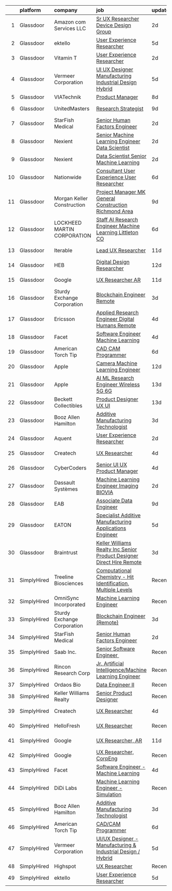 

|    | platform    | company                     | job                                                                                                                                                                                                                                                                                                                                                                                                                                                                                                                                                                                                                                                                                                                                                                                                                                                                                                                                                                                                                                                                                                                                                                                                                                                                                                                                                                          | update_time   | location                 |
|---:|:------------|:----------------------------|:-----------------------------------------------------------------------------------------------------------------------------------------------------------------------------------------------------------------------------------------------------------------------------------------------------------------------------------------------------------------------------------------------------------------------------------------------------------------------------------------------------------------------------------------------------------------------------------------------------------------------------------------------------------------------------------------------------------------------------------------------------------------------------------------------------------------------------------------------------------------------------------------------------------------------------------------------------------------------------------------------------------------------------------------------------------------------------------------------------------------------------------------------------------------------------------------------------------------------------------------------------------------------------------------------------------------------------------------------------------------------------|:--------------|:-------------------------|
|  1 | Glassdoor   | Amazon com Services LLC     | [Sr  UX Researcher  Device Design Group](https://www.glassdoor.com/partner/jobListing.htm?pos=124&ao=1136043&s=58&guid=000001817fe3274895935daf6d561c20&src=GD_JOB_AD&t=SR&vt=w&cs=1_4f3576cd&cb=1655708002518&jobListingId=1007946585297&jrtk=3-0-1g5vu69s8i177801-1g5vu69slih4m800-a0286e7c526fbc10-)                                                                                                                                                                                                                                                                                                                                                                                                                                                                                                                                                                                                                                                                                                                                                                                                                                                                                                                                                                                                                                                                      | 2d            | San Francisco, CA        |
|  2 | Glassdoor   | ektello                     | [User Experience Researcher](https://www.glassdoor.com/partner/jobListing.htm?pos=104&ao=1110586&s=58&guid=000001817fe3274895935daf6d561c20&src=GD_JOB_AD&t=SR&vt=w&ea=1&cs=1_a0142b29&cb=1655708002512&jobListingId=1007939618815&cpc=F9A77EB4FA44235E&jrtk=3-0-1g5vu69s8i177801-1g5vu69slih4m800-915ffd92501460ca--6NYlbfkN0CLjQmfy67UqlWxJvyH5uxFrQGBFL1cdeZdgq-fUlKTljvii19VO40o9hODfeR06z4R3gKYeA12dSiTX4yFC_llT-SHO-vTVqwBvTr0TUeQ7sqQLmharss2OEzlzSIVsfsJmAiheDQVb3SGwk3mUzb-JDtsyTgnc840NTm9Xfdo-DwM4oPtxPVfXtd_PHWKQmfG2R06uRowboar9KezN4V7F-3P0BMVF0yd8uGmqL-Zgy10QxAJkx28kEYiLRCrlML5weIo82bGQLmKndgowLxHRy6teB8orsm8o87Y1U3DCSDjZAfPJy1-Xa2NUZhaMVPhBic_jO-sNxPU9liGXSFapJXtszpR-xZU-B_19AU62PJzTaIwjJyfLqDmmGo3ee_rBOjIgWrQMPEVKCbEN4LBNW74gmn7BHXu9OShCCAOl6ZkfTkzQIdPH-TVOFwuvc5DOEjAySX-bbeDSThfQ8W-aUU2BwEYjdDwubslgFLqPSfvNl42didIualPeY9yj48heICt_IYHz3vuFDFldvor)                                                                                                                                                                                                                                                                                                                                                                                                                                                                                        | 5d            | Washington, DC           |
|  3 | Glassdoor   | Vitamin T                   | [User Experience Researcher](https://www.glassdoor.com/partner/jobListing.htm?pos=109&ao=1110586&s=58&guid=000001817fe3274895935daf6d561c20&src=GD_JOB_AD&t=SR&vt=w&cs=1_8d81aa84&cb=1655708002513&jobListingId=1007947510415&cpc=B101C867B3EF2D75&jrtk=3-0-1g5vu69s8i177801-1g5vu69slih4m800-8ffb010d9d7ec4b0--6NYlbfkN0DMrcEu7yrtATojKJA7cEzGQ3FdRGWLh0CZQInL4ECGI6k5tN82kdM0OKoro5eXmjok1pY9WiCtPF0dukI9Fmem5Cq8y8v3Sld1jHAuQrnJsSg_8y4heX17j9R_wXSf16JunJqD7QV3ZczRzo7izK4pN-WqcA9hzaZ1XSgu-eucJl-E_WUED_xZQRz3vGq24YUjnMkbYRwlhkzuv_1l2hCjEVhY_A_S3dbXHgcXZMgQKmERVwmGGpX4jftl3RsveG5aGcXZvkPVP7tl9-0TGl-d2Lxqgsf0tPRr83MVR68-mQtZdVlqYXqR3HWbKjN70JKeh7AURnGd6bFe1U6eHYFB_Gx-g8vJha5kdIbYPoUfEHTl4EZ-wSQ2kYFL52mgNqJpVjhzbyJvk5BE3nxaGVJb_3bA1FDg2zyolOX73Tb9LYf3garIAyB68MOh4iQ5HM8wCjtsEHNVY4MMvFb0-utaH3kiMU5jeoo%3D)                                                                                                                                                                                                                                                                                                                                                                                                                                                                                                                                               | 2d            | Remote                   |
|  4 | Glassdoor   | Vermeer Corporation         | [UI UX Designer   Manufacturing   Industrial Design   Hybrid](https://www.glassdoor.com/partner/jobListing.htm?pos=102&ao=1110586&s=58&guid=000001817fe3274895935daf6d561c20&src=GD_JOB_AD&t=SR&vt=w&ea=1&cs=1_da996ee9&cb=1655708002512&jobListingId=1007939572469&cpc=E8335F9D5EB3FC28&jrtk=3-0-1g5vu69s8i177801-1g5vu69slih4m800-5814b1387374f9ff--6NYlbfkN0AQhm7jCNPWkAtdbrHYinuEF-a0ad_XwdBYqI5V9T1t0eKmjEvq3vv5sOGzcJNLHLvIjBhYqmqlClFR6e98mvR4lkpUc3f2JXGugAMhnxLn-m9ANesKFbG4fAHzH33GX4vDGc_zmHO1yvG1hduN-bPLqT7qrNTUkiEl4C7Evff0_3N74_eX90ADEyK0E18Btu-A-wf8HRvZYuq8ksUJKa_3_OK-dwzz3lTmzUvFh7addK5ou0m35Icj5hFeEKKlh7icwzWI1SxUg9GVn8qOnMFiPceF0JQl5TfHIfJ6bnfQIKGIJsaR1U_cgLxwfzzDYKh8-mrQ3ZswQrqWoNFxdET8d8ZMuBbmSo-46nuh0p_QhYtN0Wxwa_WL2PSjx785UYMztvVcsyItvb7r_8DmXmJCB5Occ5dnUDSPLbOWWvRwCaVomRUUbyCaPrxZlkryERdjIUcd3ILpZuzd8T0IHVHSXdVSpv4oj99_TibHBZWh4vfmnlJGi4dyEH9mwLjTffiJaMiQPbCXTHBTFGqCu1JyIS_4kkkFjPjh4Gy7H0l591j88ASmp-KN)                                                                                                                                                                                                                                                                                                                                                                                                                       | 5d            | Pella, IA                |
|  5 | Glassdoor   | VIATechnik                  | [Product Manager](https://www.glassdoor.com/partner/jobListing.htm?pos=127&ao=1136043&s=58&guid=000001817fe3274895935daf6d561c20&src=GD_JOB_AD&t=SR&vt=w&ea=1&cs=1_9461040a&cb=1655708002518&jobListingId=1007932911116&jrtk=3-0-1g5vu69s8i177801-1g5vu69slih4m800-974e2d2821f951fa-)                                                                                                                                                                                                                                                                                                                                                                                                                                                                                                                                                                                                                                                                                                                                                                                                                                                                                                                                                                                                                                                                                        | 8d            | Denver, CO               |
|  6 | Glassdoor   | UnitedMasters               | [Research Strategist](https://www.glassdoor.com/partner/jobListing.htm?pos=128&ao=1136043&s=58&guid=000001817fe3274895935daf6d561c20&src=GD_JOB_AD&t=SR&vt=w&cs=1_d2680ab1&cb=1655708002518&jobListingId=1007932240328&jrtk=3-0-1g5vu69s8i177801-1g5vu69slih4m800-d241ea5caead206b-)                                                                                                                                                                                                                                                                                                                                                                                                                                                                                                                                                                                                                                                                                                                                                                                                                                                                                                                                                                                                                                                                                         | 9d            | San Francisco, CA        |
|  7 | Glassdoor   | StarFish Medical            | [Senior Human Factors Engineer](https://www.glassdoor.com/partner/jobListing.htm?pos=101&ao=1110586&s=58&guid=000001817fe3274895935daf6d561c20&src=GD_JOB_AD&t=SR&vt=w&ea=1&cs=1_59aa848f&cb=1655708002512&jobListingId=1007947593548&cpc=A6F0E0205751D875&jrtk=3-0-1g5vu69s8i177801-1g5vu69slih4m800-51d1454c51ac7034--6NYlbfkN0CAdXnJhLRgWBsuExhIYXQMhJfl_VVtkw5o-koTEp4Qll_CnSIqCnme2axbprBxIg-aSaui7fGQc09sk58FojsrrSfreiDAbs1W6Nh8GSy8EJLZxu56qqoud9Cr5PJojenUgVv0KZg-LU34_wkhUuFChN_4yQ9NV1YFgdldMkkmU6c9cNZQjIjneQeYhyukVFq4vjCgSQRHPVvt_djedXAzRB_H58fh77JvFxSr6myNs8P5GG_iv9C0qHcFY1i42eAs_KiXDEj0QacfM2VyKThWVMzL7L8R4EyQ43Ry3dRiVLqZcaAALc9JZ6uKO3ljFmba3Dcj5g2cxoMpH3MlNiEELR5tK3dbPtAwSWLzmNsFYTZHGliuSSqTdrby9GRcjLSs3ntr7Q82xuEXRkxf-TSG5NTCgZuIyI9e0QW3M3kdxJkGbL5-qsggCWgisuIvgRePLxoldwoKDo-8ZnX8KLwDEkcj80M3cp12Ndl_fIKYi4wWoegy8SvNMAaPihoqBR4DMGpa0T0tPg%3D%3D)                                                                                                                                                                                                                                                                                                                                                                                                                                                                                         | 2d            | Massachusetts            |
|  8 | Glassdoor   | Nexient                     | [Senior Machine Learning Engineer Data Scientist](https://www.glassdoor.com/partner/jobListing.htm?pos=116&ao=1136043&s=58&guid=000001817fe3274895935daf6d561c20&src=GD_JOB_AD&t=SR&vt=w&cs=1_d6c3fd21&cb=1655708002513&jobListingId=1007947721670&jrtk=3-0-1g5vu69s8i177801-1g5vu69slih4m800-2b5fb07f70042bbd-)                                                                                                                                                                                                                                                                                                                                                                                                                                                                                                                                                                                                                                                                                                                                                                                                                                                                                                                                                                                                                                                             | 2d            | Ann Arbor, MI            |
|  9 | Glassdoor   | Nexient                     | [Data Scientist Senior Machine Learning](https://www.glassdoor.com/partner/jobListing.htm?pos=120&ao=1136043&s=58&guid=000001817fe3274895935daf6d561c20&src=GD_JOB_AD&t=SR&vt=w&cs=1_cf5aa3d5&cb=1655708002517&jobListingId=1007947721688&jrtk=3-0-1g5vu69s8i177801-1g5vu69slih4m800-ab8fc46be28c6a85-)                                                                                                                                                                                                                                                                                                                                                                                                                                                                                                                                                                                                                                                                                                                                                                                                                                                                                                                                                                                                                                                                      | 2d            | Columbus, OH             |
| 10 | Glassdoor   | Nationwide                  | [Consultant  User Experience  User Researcher](https://www.glassdoor.com/partner/jobListing.htm?pos=123&ao=1136043&s=58&guid=000001817fe3274895935daf6d561c20&src=GD_JOB_AD&t=SR&vt=w&cs=1_6931ead4&cb=1655708002518&jobListingId=1007935266371&jrtk=3-0-1g5vu69s8i177801-1g5vu69slih4m800-521af0eb0c1b4f09-)                                                                                                                                                                                                                                                                                                                                                                                                                                                                                                                                                                                                                                                                                                                                                                                                                                                                                                                                                                                                                                                                | 6d            | Columbus, OH             |
| 11 | Glassdoor   | Morgan Keller Construction  | [Project Manager   MK General Construction Richmond Area](https://www.glassdoor.com/partner/jobListing.htm?pos=112&ao=1110586&s=58&guid=000001817fe3274895935daf6d561c20&src=GD_JOB_AD&t=SR&vt=w&cs=1_92d24fbd&cb=1655708002513&jobListingId=1007931770497&cpc=FB7E4A1762AE5BEC&jrtk=3-0-1g5vu69s8i177801-1g5vu69slih4m800-ed4601011fdb1d40--6NYlbfkN0D0ff9e8Lfwlpl5zGbQmpn59AL71QmFd7VKOAnfyjZzp5sdngV8WPgYe0dov1m7Y2nUj_T0Uk68gEiBBp9Y4mQjHNV-oFJFNjLXPRAccWxPGrkL-nj3GN-3hSb0I8ge-EZER_nxpOXuMHxF2SB6XMLoVJAPzEotXfmprCFlHDlq20gyH2N7EAm5LNNYHtC4mkJYSjPy_-27fNjJBoZYl-9I0o6GIbcgUhK1oU4qUF23Vhxfb4lWRRsfohMZCAhb_T6g-cZnXciuoU4WITtf50ynF6CUKaaxgXWMujmqxeN7TzyRfcEKUS6o9hDga-p6XhJScLW9xRiANl2fqKzk4YZKtJnAArGaesI6wvDGuNj9n_3yy6ZcA3ececyn71h0wWWSOLFI7T1xbttN1ydeuTDe1Hlvp7FbaEjonQInYm_qo5S1EHFxhD90JmOo-jC0UirKGhOq_WL8WfML5iKswZmi-m2QZlrzmZg%3D)                                                                                                                                                                                                                                                                                                                                                                                                                                                                                                                  | 9d            | Richmond, VA             |
| 12 | Glassdoor   | LOCKHEED MARTIN CORPORATION | [Staff AI Research Engineer   Machine Learning   Littleton  CO](https://www.glassdoor.com/partner/jobListing.htm?pos=130&ao=1136043&s=58&guid=000001817fe3274895935daf6d561c20&src=GD_JOB_AD&t=SR&vt=w&cs=1_4a2ff99b&cb=1655708002519&jobListingId=1007937659712&jrtk=3-0-1g5vu69s8i177801-1g5vu69slih4m800-728aebaacf4fc62b-)                                                                                                                                                                                                                                                                                                                                                                                                                                                                                                                                                                                                                                                                                                                                                                                                                                                                                                                                                                                                                                               | 6d            | Littleton, CO            |
| 13 | Glassdoor   | Iterable                    | [Lead UX Researcher](https://www.glassdoor.com/partner/jobListing.htm?pos=125&ao=1136043&s=58&guid=000001817fe3274895935daf6d561c20&src=GD_JOB_AD&t=SR&vt=w&cs=1_36574935&cb=1655708002518&jobListingId=1007926401455&jrtk=3-0-1g5vu69s8i177801-1g5vu69slih4m800-7e6837ad7d769888-)                                                                                                                                                                                                                                                                                                                                                                                                                                                                                                                                                                                                                                                                                                                                                                                                                                                                                                                                                                                                                                                                                          | 11d           | San Francisco, CA        |
| 14 | Glassdoor   | HEB                         | [Digital Design Researcher](https://www.glassdoor.com/partner/jobListing.htm?pos=129&ao=1136043&s=58&guid=000001817fe3274895935daf6d561c20&src=GD_JOB_AD&t=SR&vt=w&cs=1_36f65f8c&cb=1655708002519&jobListingId=1007924600763&jrtk=3-0-1g5vu69s8i177801-1g5vu69slih4m800-750a790b27e1ecce-)                                                                                                                                                                                                                                                                                                                                                                                                                                                                                                                                                                                                                                                                                                                                                                                                                                                                                                                                                                                                                                                                                   | 12d           | Austin, TX               |
| 15 | Glassdoor   | Google                      | [UX Researcher  AR](https://www.glassdoor.com/partner/jobListing.htm?pos=115&ao=1136043&s=58&guid=000001817fe3274895935daf6d561c20&src=GD_JOB_AD&t=SR&vt=w&cs=1_1cfb0186&cb=1655708002513&jobListingId=1007926549078&jrtk=3-0-1g5vu69s8i177801-1g5vu69slih4m800-d861bfc41e3b8d5e-)                                                                                                                                                                                                                                                                                                                                                                                                                                                                                                                                                                                                                                                                                                                                                                                                                                                                                                                                                                                                                                                                                           | 11d           | Mountain View, CA        |
| 16 | Glassdoor   | Sturdy Exchange Corporation | [Blockchain Engineer  Remote ](https://www.glassdoor.com/partner/jobListing.htm?pos=121&ao=1136043&s=58&guid=000001817fe3274895935daf6d561c20&src=GD_JOB_AD&t=SR&vt=w&ea=1&cs=1_49c0b4b0&cb=1655708002517&jobListingId=1007945004698&jrtk=3-0-1g5vu69s8i177801-1g5vu69slih4m800-cfbd5654e5418373-)                                                                                                                                                                                                                                                                                                                                                                                                                                                                                                                                                                                                                                                                                                                                                                                                                                                                                                                                                                                                                                                                           | 3d            | Remote                   |
| 17 | Glassdoor   | Ericsson                    | [Applied Research Engineer  Digital Humans  Remote ](https://www.glassdoor.com/partner/jobListing.htm?pos=117&ao=1136043&s=58&guid=000001817fe3274895935daf6d561c20&src=GD_JOB_AD&t=SR&vt=w&cs=1_85c8e415&cb=1655708002516&jobListingId=1007942499202&jrtk=3-0-1g5vu69s8i177801-1g5vu69slih4m800-140b016d518edf9e-)                                                                                                                                                                                                                                                                                                                                                                                                                                                                                                                                                                                                                                                                                                                                                                                                                                                                                                                                                                                                                                                          | 4d            | Santa Clara, CA          |
| 18 | Glassdoor   | Facet                       | [Software Engineer   Machine Learning](https://www.glassdoor.com/partner/jobListing.htm?pos=113&ao=1136043&s=58&guid=000001817fe3274895935daf6d561c20&src=GD_JOB_AD&t=SR&vt=w&ea=1&cs=1_5759820a&cb=1655708002513&jobListingId=1007942852875&jrtk=3-0-1g5vu69s8i177801-1g5vu69slih4m800-d72e5880989bd4aa-)                                                                                                                                                                                                                                                                                                                                                                                                                                                                                                                                                                                                                                                                                                                                                                                                                                                                                                                                                                                                                                                                   | 4d            | San Francisco, CA        |
| 19 | Glassdoor   | American Torch Tip          | [CAD CAM Programmer](https://www.glassdoor.com/partner/jobListing.htm?pos=105&ao=1110586&s=58&guid=000001817fe3274895935daf6d561c20&src=GD_JOB_AD&t=SR&vt=w&ea=1&cs=1_999866c0&cb=1655708002512&jobListingId=1007935742295&cpc=A938E184CF850189&jrtk=3-0-1g5vu69s8i177801-1g5vu69slih4m800-6478f41ebc24d5b8--6NYlbfkN0BnsvztuEavkVQDPHE5N0fDqhPJFv-LlFbJcq3wHKaJtdKFjSQnzkBt70lkBthZADUoGEySLiY6jpWSHeE7wHqmP4fyPy5yQKkVXaeNIxgU0ucOo1kq-flm3zXNh8UZCQmr3MK6wBkFSVQ9-HatSuLt_1RggHpopC0LJHUrAjYGdLBbmjsHx02TpHIC93jm_i3eCHB9U6SpQOdkx2_5j6L-cRbVfMko80DKxFDrbFRGBDrGwvW59d536i4oOxsT6INpAklKNSY-srh6rv_wPNzEK4VXTm8rBcysWSN-yN7TOgiI3DeUCcjvy3Fd4iZpNmmvedEiNV6ZH8K1cWrA0KMJSUvd0Zxvy2JkZzpQsuXaFxNNTbGiyXnYzjZZYtYroup9rtTlr_41VkJ2IUt9uhd48oI5a9GgEaXVS1QAF6_qbo3sJrdIYPrefjESbLE-EHfqRAKorazYNZkIlRmuxI6UK066oEN8Xzy0S9WUP8mEL7VfmGEZQNzyJtVcUFGqgLZDmO40QrEmIQ%3D%3D)                                                                                                                                                                                                                                                                                                                                                                                                                                                                                                    | 6d            | Bradenton, FL            |
| 20 | Glassdoor   | Apple                       | [Camera Machine Learning Engineer](https://www.glassdoor.com/partner/jobListing.htm?pos=106&ao=1110586&s=58&guid=000001817fe3274895935daf6d561c20&src=GD_JOB_AD&t=SR&vt=w&cs=1_8a80d6d6&cb=1655708002512&jobListingId=1007922712152&cpc=FA84DF7EA1EC2398&jrtk=3-0-1g5vu69s8i177801-1g5vu69slih4m800-52558ef9fd9a27d9--6NYlbfkN0BvKrLyj5gPmtZO9T8euul8TCxuuKNOtzRJOomxnwSEodTz2Bc-sPZl8WPllYOnI2gRPgU1TYhQxalTes3pQEmUB48w2b4FRUmTaaee4LYve7biEu7g32yQINpT8XYhsvE5HS2n9FPp4Sf4-ZTW4TPXxw9rRC3fra7OVfM8gwxfuxZ-6npgbGscD1IR5A8dCzWS8M7nQwmCUf27HKicrUbLtBvWNtE6e6poHq-rpXTZFPe44NQAtAaHKF4qsrY3bcGV8w9FZQ8cW0iOdNzS6ri-zjataXEmYgJy6-XbjNvoxdfC51iJRhoVt4GzJFo_SmEAQ5czblBA558E4qDNkNVU1Z6e5JIoUtlVIuUjiMuV61BAa92jL2s9FG-eOHk5gOvAcXXnkGoO3-93PccAn17mW1OkiwnVdLKBD12EWFv7JGeKAFpFOPkfDcdm_rnLFKQLujIU9JjIUn9Z2-iAa0o4J9ZmSCg_065aA8mKucDrxHbKfZei6vCslaGBHnHCR8pcFsJy2m0RFNEOvaj3U2AHVdX2feIFJfdiNdb2HGf0SYslg7DJSRkrCzWQgFjmojy2qEsrJijQVA7CgTykL8L9HKJ9KMTz0CMcsi6dWo98zPWvZP6snEARe4uv10RU9KjzIr_HJK2O8T4YSFX0-RT3l4zNlCI68-lpKTFmh_7f9GVo932AlgXoZAm4rdJTQoCOi5TT04R8XOK7A71V5N7LdaPCTTdQXc0VnnLiHUG2bRkDM7cnuv6zirBdgB8GVgTubvIWQuW8EwvksUvU3jQO5yBNWb6iMuoxqm6IFjaE1HV0hPicVG9EQjz1Rvnvq1D7IGZVk5uo-zXz2G9aAYLCLhWiEBQ-ipeRHXPzuGUWoBGaDQelryDNnLAZ5vdnzQ5gW8Jkt_mNWKYlxR5c6Z6G1EJ3bF_e34QDS_2x43ZV8bfTEPzGPm51Ts2QdCJJRZ3pG1r8C_6FeewhyPiMjUmrqj16SnvbdT0%3D)         | 12d           | San Diego, CA            |
| 21 | Glassdoor   | Apple                       | [AI ML Research Engineer   Wireless 5G 6G](https://www.glassdoor.com/partner/jobListing.htm?pos=108&ao=1110586&s=58&guid=000001817fe3274895935daf6d561c20&src=GD_JOB_AD&t=SR&vt=w&cs=1_8aa8a161&cb=1655708002512&jobListingId=1007920183809&cpc=FA84DF7EA1EC2398&jrtk=3-0-1g5vu69s8i177801-1g5vu69slih4m800-07c0c54445876a59--6NYlbfkN0BvKrLyj5gPmtZO9T8euul8TCxuuKNOtzRJOomxnwSEodTz2Bc-sPZl8WPllYOnI2g6TSRZbu1cxvvDgvRWU5lzV_qmr6rN0tZkhbTBmvMelqqThyWTZXQyZoZCa41w9WFWhDlV_hErimiX0fyll1NxyI1Db_ysz1Qymy0r8vBiYX7IfuUKvcMB4H8-i3-_ZFzy2kNmsXYZu9WSHqVroZ2aWgjsxMeV8OY_QNWzt98Kj8tqX5u8LkIIxbu3jlqXsk0QPlvgUSd1WU_L9I87vQ3DBhrVxY2zdsleys6BNSVXNLLT9-R5ErqJJ1j5-3MuFToeQPKF_SRa-_i_4mC7vvOlpSkWWrT-MS1z6nvzCxDa4OrhASY9wWywG3SuZTTssnLRuKaBePxQIdZgkS0qV8HC8dtP1jtm5L1hLjnFWEAvrs0NWwpN_LhlcxVd22VSG9xMs1TChsJuxlmlUBZDmN8B9CYwu-9AhYs1G8tDphPeHy71KUSJI7MUYsKjtM2XFmbWabTTqK65PFzRj-6Hmn7BvJXnw5bFY-A9YSwDUCRMHhPbE66VhqCAiVjewru051_DGotuxLeXf9v33bjvOYZMEUH1X0JPWrVMLM2CX688QvRTfblhQ5plZ9Bnfx94j-CNfz7aVLxwGPHkFb-UeQAr0pzwYv9N8pdmtVOXi8m_mPOsogvDtLULd8jznj9bCEIaOUJ-DV67viC9TH9U3UFGVb_bqjKnmcB3YfQZqA1WdWAsuMQKSjoQg13xSufZmA1sOrRCMuTwR1Z1p6QoCjhnPwcSuFOl51A8ChgDBAAuxjXhIhjCA1cDk_J_HyFoeMNxRB_MeveBpgWQ0X8DYniX6VLgOBfuhvPbrNXBvX63LbX-25iGkoSWajxBzS-QnYVtIhBU_YkfkksH-GRHtLdb8U3avRPRkQSM3IhmNWXRt6MtYxXF-QNCQJkWnQEsbOrD-4f7Uqja2hSk7rdmmZJ9jP5pOMrB5do%3D) | 13d           | San Diego, CA            |
| 22 | Glassdoor   | Beckett Collectibles        | [Product Designer  UX UI ](https://www.glassdoor.com/partner/jobListing.htm?pos=126&ao=1136043&s=58&guid=000001817fe3274895935daf6d561c20&src=GD_JOB_AD&t=SR&vt=w&ea=1&cs=1_8f13872e&cb=1655708002518&jobListingId=1007920548321&jrtk=3-0-1g5vu69s8i177801-1g5vu69slih4m800-7ce6155e380e491a-)                                                                                                                                                                                                                                                                                                                                                                                                                                                                                                                                                                                                                                                                                                                                                                                                                                                                                                                                                                                                                                                                               | 13d           | Remote                   |
| 23 | Glassdoor   | Booz Allen Hamilton         | [Additive Manufacturing Technologist](https://www.glassdoor.com/partner/jobListing.htm?pos=103&ao=1110586&s=58&guid=000001817fe3274895935daf6d561c20&src=GD_JOB_AD&t=SR&vt=w&cs=1_1886809d&cb=1655708002512&jobListingId=1007945244311&cpc=214767B2CB6D1786&jrtk=3-0-1g5vu69s8i177801-1g5vu69slih4m800-448df93566dec847--6NYlbfkN0CaLaeO0W0aSDE10oNno4SsRl14ssiVXEJb5QYZji-zahvEu0xfL2FTqFd3xJ5yEYyWP-fCJ3vQOabt-ahE-T_2dCkvylvYbTSbdfAcE6eD7sNGYuYwocznbQDUPu77atmBeZrPMQoIt_IUVP6M3fWPj48J9BGhAQjMKiK6yFnQMtks5BBN3Hm_tnv_GTUohZTgNSch9A0TRDXPmqWME0lkPR-Wul5bp0flpVPYR7Dp_wlWIFZcY1eYRgYYKHWvWjJHBb0IyDo0jlRlqmS4aDLoODgcDQ5Sgw3ZUCsyNrs-wprVRAd4uMgzrvDhTZNjwCg3D8rtOO0o-EXhQhZ7mWmUB0XpM7cVv9W9v6Z76oUfO95XQJXdMuqtF5KE2FzgeeO0W_-OdQwDfvP3XYmmIutfCA19gmRiCRBUL9ST4vPi_bH7kuS1-4kJIblpNVr6s-yyIS7_IthnYQENVpUYRysy6OuNmcrhv2-qQkOnqOf8sX9BJo9gVUEE58fAfKvbMMoG0yiqI5JUsSHlPFw_mZnj3kvdTv5rLI1JvJYTxqyqqYi9lMNcPT7wymhxAeKQFDU%3D)                                                                                                                                                                                                                                                                                                                                                                                                                                      | 3d            | Warren, MI               |
| 24 | Glassdoor   | Aquent                      | [User Experience Researcher](https://www.glassdoor.com/partner/jobListing.htm?pos=107&ao=1110586&s=58&guid=000001817fe3274895935daf6d561c20&src=GD_JOB_AD&t=SR&vt=w&cs=1_f0244cc0&cb=1655708002512&jobListingId=1007947575845&cpc=155EB9D5185558AF&jrtk=3-0-1g5vu69s8i177801-1g5vu69slih4m800-8398e86d62796fed--6NYlbfkN0DMrcEu7yrtATojKJA7cEzGQ3FdRGWLh0CZQInL4ECGI9gD0Wolx9R2EDT7B77c2cTfSS0sKx0sPrTiiXrRC4mCy6wvlcZIyaaPwzM8wGJyx9NQOU_eJTkritVdPf6wW3MPn0Q3jkpTzsfWDBEmPQAWOMx6fG0EbOPYZVXRuDgN8mskbUC-MyuWbdQp_AH3fk2Pqax4rEKWMmy2ABQokEXFFc1XWP9AGfqP0Z-8RRyrEMzn_MJnyXhYL4NTUV4TwHT5lxbb4CmborCTFzPQU57RCcollTf4iKnVwg6HS1Kchx0PMsIAsgWySrmSo9FUP0CDohwjXwi_vR_Khr7sCDuj3xGL8E_J6usit2XLYJzQlh63szq37bl-bSkZ_42Hm-0jL3bs78_ECexOPMpEC9Yjwvlj8ep2t-Lv2S_PKiPxQB8cdK1dvCgShfJuxVJyFzEwEQqSj1yhYA%3D%3D)                                                                                                                                                                                                                                                                                                                                                                                                                                                                                                                                                                 | 2d            | Remote                   |
| 25 | Glassdoor   | Createch                    | [UX Researcher](https://www.glassdoor.com/partner/jobListing.htm?pos=114&ao=1136043&s=58&guid=000001817fe3274895935daf6d561c20&src=GD_JOB_AD&t=SR&vt=w&ea=1&cs=1_4a807467&cb=1655708002513&jobListingId=1007942486177&jrtk=3-0-1g5vu69s8i177801-1g5vu69slih4m800-f2ce10c15be7bc6a-)                                                                                                                                                                                                                                                                                                                                                                                                                                                                                                                                                                                                                                                                                                                                                                                                                                                                                                                                                                                                                                                                                          | 4d            | San Francisco, CA        |
| 26 | Glassdoor   | CyberCoders                 | [Senior UI UX Product Manager](https://www.glassdoor.com/partner/jobListing.htm?pos=111&ao=1110586&s=58&guid=000001817fe3274895935daf6d561c20&src=GD_JOB_AD&t=SR&vt=w&cs=1_355cc4fb&cb=1655708002513&jobListingId=1007943839529&cpc=B076152010A3B66C&jrtk=3-0-1g5vu69s8i177801-1g5vu69slih4m800-6a0b1d655dedcf76--6NYlbfkN0CpFJQzrgRR8WqXWK1qKKEqALWJw739KlKqr2H-MSI4eoBlI4EFrmor2FYZMP3muM09bBlk7ZZHOdDERg3Kcg85-1MHv6LL8lNLWv4u9GT9RyqqSS3S8ccTUpilU2DQmZqMPhsuwrtDPH87S7DZ5iZV42Hy4nG9M2_SzAlHp88nn4vFgSYJdqrvVDGRF62nuC5dGaGSryCo0D5P27203w2XaS_wBV6NvHuF60gq5QWkZ_Gmbnpk_F8g_SmzWfhbheauHI_WpUYkFbxlZ-wgM_RXETNuMJY4QaF9Z5zrS5W01X9d_Yd6L9_la2ZP44PnvCH7ldTBI5bekk1VUccMLCDVoy2zxy3KLTKkUjuY2J2pAfx8V6b8YeZQUoL6jcsexBlXK0llHT4caqKO9G9Yh8MPiPUgokJsHoOOKGneicOMje2KevN1A0K-tydZcQXOmVg_PfCkHhNMqCkSODB-mnhJef0XswhDXOpj8RWN93OJW2oWZL-URryhbFP707PZeEVR1vzAMfaw4UsRZz3petOduutOPA3vc158W1IbfznPZvji5ViyS4E2iT5JBUcGcGRVxkPoK7iUOC5kDGt0ixIaJK-hBUMSgZVscyoSTpqe_Me-ktgir425QTm2lh2nFhbd4x6qkGv12SN04uAGqTrEWXJiwvnWo3bfd9WkLijCW1_TN6KuaazTqyXTy7ii8CWRnepHPJL-9634CKPXqeQxvO4VBPMo-EqQj5Lyy1sT6S8LL-Wj-AGQqpbR3Z7AKytpxflmDGTyanObh-PqP-WpYkUdmzYrVC2TBoMii_EFEeLN2OkHqwxfyywGNeQzB7M7Lb2iG572htRtG48re4bbQvA_Vp_oZPmRpqPgQNXpca9o6iKXw7wUqHQNbazVURx1TDQ-ut2IhO_X9Vi1JvZHwuOvpHj5p7a_cOdOWkU2ql9zzhqf2Jv_Md3mB3cm2cJ_B3D2ZC_aRJQP0rf8M-SO_-DOEAyf0hc%3D)             | 4d            | Sunnyvale, CA            |
| 27 | Glassdoor   | Dassault Systèmes           | [Machine Learning Engineer   Imaging  BIOVIA ](https://www.glassdoor.com/partner/jobListing.htm?pos=118&ao=1136043&s=58&guid=000001817fe3274895935daf6d561c20&src=GD_JOB_AD&t=SR&vt=w&cs=1_fd9cb1d1&cb=1655708002514&jobListingId=1007946878279&jrtk=3-0-1g5vu69s8i177801-1g5vu69slih4m800-e38185e06f0e90e3-)                                                                                                                                                                                                                                                                                                                                                                                                                                                                                                                                                                                                                                                                                                                                                                                                                                                                                                                                                                                                                                                                | 2d            | San Diego, CA            |
| 28 | Glassdoor   | EAB                         | [Associate Data Engineer](https://www.glassdoor.com/partner/jobListing.htm?pos=122&ao=1136043&s=58&guid=000001817fe3274895935daf6d561c20&src=GD_JOB_AD&t=SR&vt=w&cs=1_b6b48b2a&cb=1655708002517&jobListingId=1007931687344&jrtk=3-0-1g5vu69s8i177801-1g5vu69slih4m800-1cee470797581f62-)                                                                                                                                                                                                                                                                                                                                                                                                                                                                                                                                                                                                                                                                                                                                                                                                                                                                                                                                                                                                                                                                                     | 9d            | Remote                   |
| 29 | Glassdoor   | EATON                       | [Specialist   Additive Manufacturing Applications Engineer](https://www.glassdoor.com/partner/jobListing.htm?pos=119&ao=1136043&s=58&guid=000001817fe3274895935daf6d561c20&src=GD_JOB_AD&t=SR&vt=w&cs=1_6ae5f903&cb=1655708002517&jobListingId=1007939776388&jrtk=3-0-1g5vu69s8i177801-1g5vu69slih4m800-9bbfb668a3ac93a3-)                                                                                                                                                                                                                                                                                                                                                                                                                                                                                                                                                                                                                                                                                                                                                                                                                                                                                                                                                                                                                                                   | 5d            | Southfield, MI           |
| 30 | Glassdoor   | Braintrust                  | [Keller Williams Realty  Inc    Senior Product Designer   Direct Hire  Remote ](https://www.glassdoor.com/partner/jobListing.htm?pos=110&ao=1110586&s=58&guid=000001817fe3274895935daf6d561c20&src=GD_JOB_AD&t=SR&vt=w&ea=1&cs=1_e4aafc24&cb=1655708002513&jobListingId=1007945515466&cpc=9908D8D4413DBB8A&jrtk=3-0-1g5vu69s8i177801-1g5vu69slih4m800-f811b1365b71d003--6NYlbfkN0AL3dVr72y2kzw2kaN2Ho5i09lACUMjYeOySpm2U6Kfan0Q5GkZVGCHxlsApy2F536Mh4fFwB8KlYeKx9q-iVgg6LOnq8ad5Et0NWQslvTouRXkuls7NzAoajAYhn1PrQ1U-84DzewOx_Qjj8tLWMyjwOeRw1WYT3boym4NiaCz-VsbGZycBEgq7RGglE-xu2YaKAGNFolIdIjuozO96ym1aTC3cHpgngnXGAngZVo01NOQQ9GeIdMzMrDyP9TQ2JXjfPd9LY5rvPile7g-Qa2NzPTwpt1jJdoMddUl0QPaHQxOWmDijoNaQE_zE5pn-J_cPCa7fRJ2ABDKTku7lVeXZ0frMzDNszB-SrVgAUKNjchXRnCed3PbIZa_HWgyFxOvXLxGhfAw35-y74ryd17l0HYcm3IIxWeI3U6KxlvMIrk-lNGmAvup86I7bp1mAqMJdALABEq3GvSzsfY8T5k-4VbGHA0ARZF8E3OvUxWeJ6jwzYBqfwe6mK06fByqtJmLKeNvxO_v3WAJh-lo6NAK8TuhW9OeG0XkPUvb3vomTI-euakDamcLVb3tSDif0johZA_skwsqyx3uwlxqi6JIRkMPWEM7Sq2E3Z-2ZMZPuUeBP7-ui8pQxTZ8vVnzJBbHriCSBDu7Wr14gubroFNRzqEJtWKkyirk9liBmjWXhXhg2HOy5_jguqS5cMVMCbXcYXew-7ZyAEn2dWgzTO3ZCyzx6zB-uVhgSKhYxTbDlYqVTiBOX5TOeYDTpoaLHdBYLxQCY9WqBk9ussZE3YeH)                                                                                                                                                                     | 3d            | San Francisco, CA        |
| 31 | SimplyHired | Treeline Biosciences        | [Computational Chemistry - Hit Identification, Multiple Levels](https://www.simplyhired.com/job/QeLjqhtQTGEpfkM5paWbQ46ne50XCEJE7UtUnJmz5lgxGLExd8iBaQ?q=generative+engineer)                                                                                                                                                                                                                                                                                                                                                                                                                                                                                                                                                                                                                                                                                                                                                                                                                                                                                                                                                                                                                                                                                                                                                                                                | Recently      | San Diego, CA            |
| 32 | SimplyHired | OmniSync Incorporated       | [Machine Learning Engineer](https://www.simplyhired.com/job/Ms1rUOOkPUDsS74FgK92f7jngW4kzHcHoT7F_OvtjO8xRlfiq_mzCQ?q=generative+engineer)                                                                                                                                                                                                                                                                                                                                                                                                                                                                                                                                                                                                                                                                                                                                                                                                                                                                                                                                                                                                                                                                                                                                                                                                                                    | Recently      | San Diego, CA            |
| 33 | SimplyHired | Sturdy Exchange Corporation | [Blockchain Engineer (Remote)](https://www.simplyhired.com/job/3BwqJPIdK7E5l0x4vve269i55q-fYQUee5Yc2Im0XNmUQOBc7_Va4A?q=generative+engineer)                                                                                                                                                                                                                                                                                                                                                                                                                                                                                                                                                                                                                                                                                                                                                                                                                                                                                                                                                                                                                                                                                                                                                                                                                                 | 3d            | Remote                   |
| 34 | SimplyHired | StarFish Medical            | [Senior Human Factors Engineer](https://www.simplyhired.com/job/qwE3ye3-Hb6L--fFQfQ6wXYeBKY90qGWSqF17GDOAGcKNUskIiN8LQ?q=generative+engineer)                                                                                                                                                                                                                                                                                                                                                                                                                                                                                                                                                                                                                                                                                                                                                                                                                                                                                                                                                                                                                                                                                                                                                                                                                                | 2d            | Massachusetts            |
| 35 | SimplyHired | Saab Inc.                   | [Senior Software Engineer ﻿](https://www.simplyhired.com/job/XGxxSbi_pQmghBTdNfKG3BCaBxwKkfnYwjhpRjm-rIVPcxLAmzaDCg?q=generative+engineer)                                                                                                                                                                                                                                                                                                                                                                                                                                                                                                                                                                                                                                                                                                                                                                                                                                                                                                                                                                                                                                                                                                                                                                                                                                   | Recently      | Remote                   |
| 36 | SimplyHired | Rincon Research Corp        | [Jr. Artificial Intelligence/Machine Learning Engineer](https://www.simplyhired.com/job/EcEDS7jONaMo4InokkXz2cRynOJmOkwONWMxHhhV6KxRne56Zzft7A?q=generative+engineer)                                                                                                                                                                                                                                                                                                                                                                                                                                                                                                                                                                                                                                                                                                                                                                                                                                                                                                                                                                                                                                                                                                                                                                                                        | Recently      | Tucson, AZ +3 locations  |
| 37 | SimplyHired | Ordaos Bio                  | [Data Engineer II](https://www.simplyhired.com/job/VCPKKm8Ut_7VCp4VfJAAtV760ygqviDFgZ91vPfY0Tu_P5lUwYaPng?q=generative+engineer)                                                                                                                                                                                                                                                                                                                                                                                                                                                                                                                                                                                                                                                                                                                                                                                                                                                                                                                                                                                                                                                                                                                                                                                                                                             | Recently      | New York, NY             |
| 38 | SimplyHired | Keller Williams Realty      | [Senior Product Designer](https://www.simplyhired.com/job/j0nyWMRNxtcQstMHVo3bfqDjeJws-b_GqlnSDyYB7lIYlZcptTnnBQ?q=generative+engineer)                                                                                                                                                                                                                                                                                                                                                                                                                                                                                                                                                                                                                                                                                                                                                                                                                                                                                                                                                                                                                                                                                                                                                                                                                                      | Recently      | Remote                   |
| 39 | SimplyHired | Createch                    | [UX Researcher](https://www.simplyhired.com/job/i7kHaMs_t4HJbJlYlCbNzuzUNip4IiMfa1iEYNfuICNgoGdDox8jZA?q=generative+engineer)                                                                                                                                                                                                                                                                                                                                                                                                                                                                                                                                                                                                                                                                                                                                                                                                                                                                                                                                                                                                                                                                                                                                                                                                                                                | 4d            | San Francisco, CA        |
| 40 | SimplyHired | HelloFresh                  | [UX Researcher](https://www.simplyhired.com/job/ZkrA9E8l4My8QqAqWqUAEdLr5nmqu5JtxiXeSy7FTQfowPBEBRx01A?q=generative+engineer)                                                                                                                                                                                                                                                                                                                                                                                                                                                                                                                                                                                                                                                                                                                                                                                                                                                                                                                                                                                                                                                                                                                                                                                                                                                | Recently      | Chicago, IL +2 locations |
| 41 | SimplyHired | Google                      | [UX Researcher, AR](https://www.simplyhired.com/job/i0oU9YGBDqve6hCDc8t0gT20CT_AmRUjiosVWroqen5c4RJA7aQ5Yg?q=generative+engineer)                                                                                                                                                                                                                                                                                                                                                                                                                                                                                                                                                                                                                                                                                                                                                                                                                                                                                                                                                                                                                                                                                                                                                                                                                                            | 11d           | Mountain View, CA        |
| 42 | SimplyHired | Google                      | [UX Researcher, CorpEng](https://www.simplyhired.com/job/AXpi0UykxT5ZFkrDHa68jTWEN-eSnYE30cIMIyVQV5xuHIdZ1NQhFw?q=generative+engineer)                                                                                                                                                                                                                                                                                                                                                                                                                                                                                                                                                                                                                                                                                                                                                                                                                                                                                                                                                                                                                                                                                                                                                                                                                                       | Recently      | United States            |
| 43 | SimplyHired | Facet                       | [Software Engineer - Machine Learning](https://www.simplyhired.com/job/rRl7LpYqGiIowLAwzbrNzMgXtXTFbKgtp-z9fo66PKEqX4Q6nYlO_w?q=generative+engineer)                                                                                                                                                                                                                                                                                                                                                                                                                                                                                                                                                                                                                                                                                                                                                                                                                                                                                                                                                                                                                                                                                                                                                                                                                         | 4d            | San Francisco, CA        |
| 44 | SimplyHired | DiDi Labs                   | [Machine Learning Engineer - Simulation](https://www.simplyhired.com/job/0FIFJ4YUalf3s40eXZAFHstJJzH20E2rQROkdnoUTMS249LqvIcPrw?q=generative+engineer)                                                                                                                                                                                                                                                                                                                                                                                                                                                                                                                                                                                                                                                                                                                                                                                                                                                                                                                                                                                                                                                                                                                                                                                                                       | Recently      | Mountain View, CA        |
| 45 | SimplyHired | Booz Allen Hamilton         | [Additive Manufacturing Technologist](https://www.simplyhired.com/job/JWUCQAj51M7Fhik0fiyoQQnsCHKfQyV13eTIza8Bzlg0rzmaMl9IMw?q=generative+engineer)                                                                                                                                                                                                                                                                                                                                                                                                                                                                                                                                                                                                                                                                                                                                                                                                                                                                                                                                                                                                                                                                                                                                                                                                                          | 3d            | Warren, MI               |
| 46 | SimplyHired | American Torch Tip          | [CAD/CAM Programmer](https://www.simplyhired.com/job/wn2fbyaBec78acuNdq2eAVR7_spd69UScYMbA_x7q4_mYYN8c7ZLaQ?q=generative+engineer)                                                                                                                                                                                                                                                                                                                                                                                                                                                                                                                                                                                                                                                                                                                                                                                                                                                                                                                                                                                                                                                                                                                                                                                                                                           | 6d            | Bradenton, FL            |
| 47 | SimplyHired | Vermeer Corporation         | [UI/UX Designer - Manufacturing & Industrial Design / Hybrid](https://www.simplyhired.com/job/gQO61bJ-XdRw6ioK5O0PsbCi6XB1gqo9ewrOaFttiaeIERJ8sElOcQ?q=generative+engineer)                                                                                                                                                                                                                                                                                                                                                                                                                                                                                                                                                                                                                                                                                                                                                                                                                                                                                                                                                                                                                                                                                                                                                                                                  | 5d            | Pella, IA                |
| 48 | SimplyHired | Highspot                    | [UX Researcher](https://www.simplyhired.com/job/87_wytPPKiEZ1ZDnmDpNNZ70FpyUZSEN_OS2y3nnkQzzXc4vd6BDKw?q=generative+engineer)                                                                                                                                                                                                                                                                                                                                                                                                                                                                                                                                                                                                                                                                                                                                                                                                                                                                                                                                                                                                                                                                                                                                                                                                                                                | Recently      | Seattle, WA              |
| 49 | SimplyHired | ektello                     | [User Experience Researcher](https://www.simplyhired.com/job/j_6FlUjSGpfvl_bEqxYWoGHIyKLXUHUAv7MvHXJl7g2dhnoMvGsajg?q=generative+engineer)                                                                                                                                                                                                                                                                                                                                                                                                                                                                                                                                                                                                                                                                                                                                                                                                                                                                                                                                                                                                                                                                                                                                                                                                                                   | 5d            | Washington, DC           |